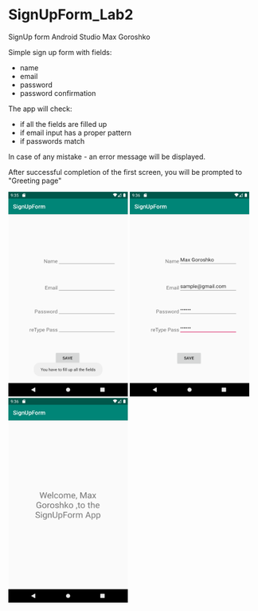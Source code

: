 # SignUpForm_Lab2
SignUp form Android Studio
Max Goroshko

Simple sign up form with fields:
- name
- email
- password
- password confirmation 

The app will check:
- if all the fields are filled up
- if email input has a proper pattern
- if passwords match

In case of any mistake - an error message will be displayed.

After successful completion of the first screen, you will be prompted to "Greeting page" 

<img src="https://github.com/maxgoroshko/SignUpForm_Lab2/blob/master/Screenshot_1568943349.png" alt="alt text" width="240" height="410">
<img src="https://github.com/maxgoroshko/SignUpForm_Lab2/blob/master/Screenshot_1568943377.png" alt="alt text" width="240" height="410">
<img src="https://github.com/maxgoroshko/SignUpForm_Lab2/blob/master/Screenshot_1568943379.png" alt="alt text" width="240" height="410">
